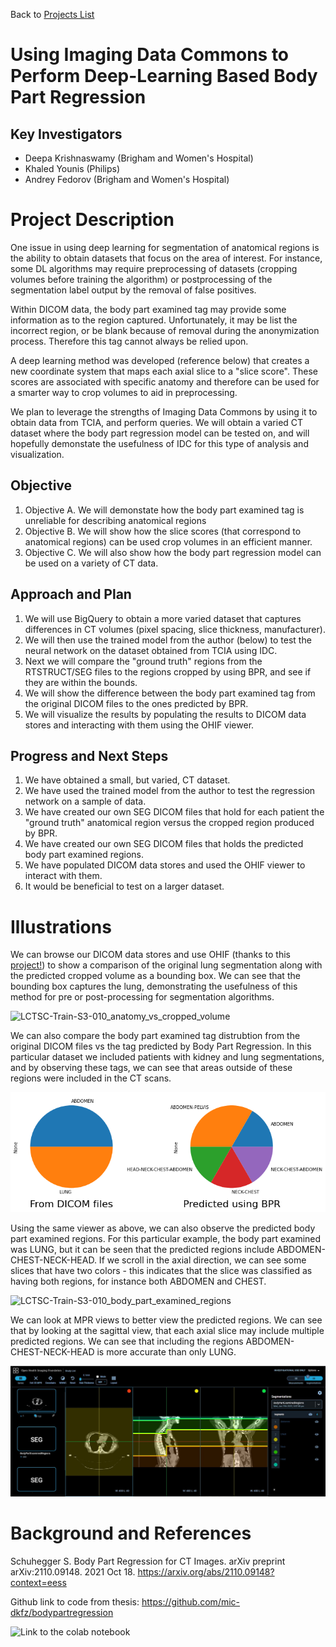 Back to [Projects List](../../README.md#ProjectsList)

# Using Imaging Data Commons to Perform Deep-Learning Based Body Part Regression

## Key Investigators

- Deepa Krishnaswamy (Brigham and Women's Hospital)
- Khaled Younis (Philips)
- Andrey Fedorov (Brigham and Women's Hospital)

# Project Description

One issue in using deep learning for segmentation of anatomical regions is the ability to obtain datasets that focus on the area of interest. For instance, some DL algorithms may require preprocessing of datasets (cropping volumes before training the algorithm) or postprocessing of the segmentation label output by the removal of false positives. 

Within DICOM data, the body part examined tag may provide some information as to the region captured. Unfortunately, it may be list the incorrect region, or be blank because of removal during the anonymization process. Therefore this tag cannot always be relied upon. 

A deep learning method was developed (reference below) that creates a new coordinate system that maps each axial slice to a "slice score". These scores are associated with specific anatomy and therefore can be used for a smarter way to crop volumes to aid in preprocessing.  

We plan to leverage the strengths of Imaging Data Commons by using it to obtain data from TCIA, and perform queries. We will obtain a varied CT dataset where the body part regression model can be tested on, and will hopefully demonstate the usefulness of IDC for this type of analysis and visualization. 

## Objective

<!-- Describe here WHAT you would like to achieve (what you will have as end result). -->

1. Objective A. We will demonstate how the body part examined tag is unreliable for describing anatomical regions
1. Objective B. We will show how the slice scores (that correspond to anatomical regions) can be used crop volumes in an efficient manner. 
1. Objective C. We will also show how the body part regression model can be used on a variety of CT data. 

## Approach and Plan

<!-- Describe here HOW you would like to achieve the objectives stated above. -->

1. We will use BigQuery to obtain a more varied dataset that captures differences in CT volumes (pixel spacing, slice thickness, manufacturer). 
1. We will then use the trained model from the author (below) to test the neural network on the dataset obtained from TCIA using IDC. 
1. Next we will compare the "ground truth" regions from the RTSTRUCT/SEG files to the regions cropped by using BPR, and see if they are within the bounds.
1. We will show the difference between the body part examined tag from the original DICOM files to the ones predicted by BPR. 
1. We will visualize the results by populating the results to DICOM data stores and interacting with them using the OHIF viewer. 

## Progress and Next Steps

<!-- Update this section as you make progress, describing of what you have ACTUALLY DONE. If there are specific steps that you could not complete then you can describe them here, too. -->

1. We have obtained a small, but varied, CT dataset. 
1. We have used the trained model from the author to test the regression network on a sample of data. 
1. We have created our own SEG DICOM files that hold for each patient the "ground truth" anatomical region versus the cropped region produced by BPR. 
1. We have created our own SEG DICOM files that holds the predicted body part examined regions.  
1. We have populated DICOM data stores and used the OHIF viewer to interact with them. 
1. It would be beneficial to test on a larger dataset. 

# Illustrations

We can browse our DICOM data stores and use OHIF (thanks to this [project!](https://projectweek.na-mic.org/PW36_2022_Virtual/Projects/OHIFonGCP/)) to show a comparison of the original lung segmentation along with the predicted cropped volume as a bounding box. We can see that the bounding box captures the lung, demonstrating the usefulness of this method for pre or post-processing for segmentation algorithms. 

![LCTSC-Train-S3-010_anatomy_vs_cropped_volume](https://user-images.githubusercontent.com/59979551/150238766-e2d24776-9fa3-4cdc-8801-dd0fbdcf48d6.gif)

We can also compare the body part examined tag distrubtion from the original DICOM files vs the tag predicted by Body Part Regression. In this particular dataset we included patients with kidney and lung segmentations, and by observing these tags, we can see that areas outside of these regions were included in the CT scans. 

![Body part examined tag distributions](pie_charts_initial.png)

Using the same viewer as above, we can also observe the predicted body part examined regions. For this particular example, the body part examined was LUNG, but it can be seen that the predicted regions include ABDOMEN-CHEST-NECK-HEAD. If we scroll in the axial direction, we can see some slices that have two colors - this indicates that the slice was classified as having both regions, for instance both ABDOMEN and CHEST. 

![LCTSC-Train-S3-010_body_part_examined_regions](https://user-images.githubusercontent.com/59979551/150240139-0f01b20c-af63-4156-9579-632ce6b883ee.gif)

We can look at MPR views to better view the predicted regions. We can see that by looking at the sagittal view, that each axial slice may include multiple predicted regions. We can see that including the regions ABDOMEN-CHEST-NECK-HEAD is more accurate than only LUNG. 

![Body part examined predicted regions](body_part_examined_regions_screenshot.JPG)

<!-- Add pictures and links to videos that demonstrate what has been accomplished.
![Description of picture](Example2.jpg)
![Some more images](Example2.jpg)
-->

# Background and References

<!-- If you developed any software, include link to the source code repository. If possible, also add links to sample data, and to any relevant publications. -->

Schuhegger S. Body Part Regression for CT Images. arXiv preprint arXiv:2110.09148. 2021 Oct 18. https://arxiv.org/abs/2110.09148?context=eess 

Github link to code from thesis: https://github.com/mic-dkfz/bodypartregression 

![Link to the colab notebook](https://colab.research.google.com/drive/1Udqz74i2I6W69t0G3aiJ-5UmlK0f6xxG?usp=sharing)

